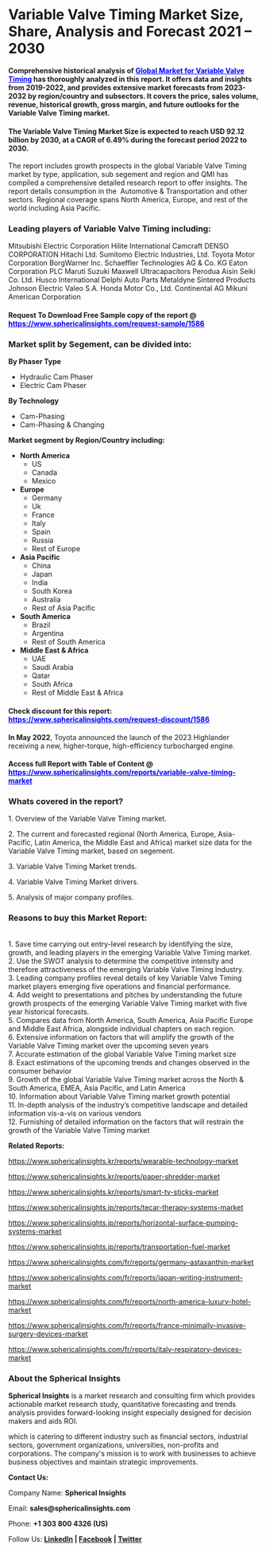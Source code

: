 <h1><strong>Variable Valve Timing Market Size, Share, Analysis and Forecast 2021 &ndash; 2030</strong></h1>
<p><strong>Comprehensive historical analysis of&nbsp;<span style="color: #0000ff;"><a style="color: #0000ff;" href="https://www.sphericalinsights.com/reports/variable-valve-timing-market" target="_blank">Global Market for Variable Valve Timing</a></span> has thoroughly analyzed in this report. It offers data and insights from 2019-2022, and provides extensive market forecasts from 2023-2032 by region/country and subsectors. It covers the price, sales volume, revenue, historical growth, gross margin, and future outlooks for the Variable Valve Timing market.</strong></p>
<h4><strong>The Variable Valve Timing Market Size is expected to reach USD 92.12 billion by 2030, at a CAGR of 6.49% during the forecast period 2022 to 2030.</strong></h4>
<p>The report includes growth prospects in the global Variable Valve Timing market by type, application, sub segement and region and QMI has compiled a comprehensive detailed research report to offer insights. The report details consumption in the &nbsp;Automotive &amp; Transportation and other sectors. Regional coverage spans North America, Europe, and rest of the world including Asia Pacific.</p>
<h3><strong>Leading players of Variable Valve Timing including:</strong></h3>
<p>Mitsubishi Electric Corporation Hilite International Camcraft DENSO CORPORATION Hitachi Ltd. Sumitomo Electric Industries, Ltd. Toyota Motor Corporation BorgWarner Inc. Schaeffler Technologies AG &amp; Co. KG Eaton Corporation PLC Maruti Suzuki Maxwell Ultracapacitors Perodua Aisin Seiki Co. Ltd. Husco International Delphi Auto Parts Metaldyne Sintered Products Johnson Electric Valeo S.A. Honda Motor Co., Ltd. Continental AG Mikuni American Corporation</p>
<h4>Request To Download Free Sample copy of the report @ <span style="color: #0000ff;"><a style="color: #0000ff;" href="https://www.sphericalinsights.com/request-sample/1586" target="_blank">https://www.sphericalinsights.com/request-sample/1586</a></span></h4>
<h3><strong>Market split by Segement, can be divided into:</strong></h3>
<p><strong>By Phaser Type</strong></p>
<ul>
<li>Hydraulic Cam Phaser</li>
<li>Electric Cam Phaser</li>
</ul>
<p><strong>By Technology</strong></p>
<ul>
<li>Cam-Phasing</li>
<li>Cam-Phasing &amp; Changing</li>
</ul>
<p><strong>Market segment by Region/Country including:</strong></p>
<ul>
<li><strong>North America</strong>
<ul>
<li>US</li>
<li>Canada</li>
<li>Mexico</li>
</ul>
</li>
<li><strong>Europe</strong>
<ul>
<li>Germany</li>
<li>Uk</li>
<li>France</li>
<li>Italy</li>
<li>Spain</li>
<li>Russia</li>
<li>Rest of Europe</li>
</ul>
</li>
<li><strong>Asia Pacific</strong>
<ul>
<li>China</li>
<li>Japan</li>
<li>India</li>
<li>South Korea</li>
<li>Australia</li>
<li>Rest of Asia Pacific</li>
</ul>
</li>
<li><strong>South America</strong>
<ul>
<li>Brazil</li>
<li>Argentina</li>
<li>Rest of South America</li>
</ul>
</li>
<li><strong>Middle East &amp; Africa</strong>
<ul>
<li>UAE</li>
<li>Saudi Arabia</li>
<li>Qatar</li>
<li>South Africa</li>
<li>Rest of Middle East &amp; Africa</li>
</ul>
</li>
</ul>
<h4>Check discount for this report: <span style="color: #0000ff;"><a style="color: #0000ff;" href="https://www.sphericalinsights.com/request-discount/1586" target="_blank">https://www.sphericalinsights.com/request-discount/1586</a></span></h4>
<p><strong>In May 2022</strong>,&nbsp;Toyota announced the launch of the 2023 Highlander receiving a new, higher-torque, high-efficiency turbocharged engine.&nbsp;</p>
<h4>Access full Report with Table of Content @ <span style="color: #0000ff;"><a style="color: #0000ff;" href="https://www.sphericalinsights.com/reports/variable-valve-timing-market" target="_blank">https://www.sphericalinsights.com/reports/variable-valve-timing-market</a></span></h4>
<h3><strong>Whats covered in the report?</strong></h3>
<p>1. Overview of the Variable Valve Timing market.</p>
<p>2. The current and forecasted regional (North America, Europe, Asia-Pacific, Latin America, the Middle East and Africa) market size data for the Variable Valve Timing market, based on segement.</p>
<p>3. Variable Valve Timing Market trends.</p>
<p>4. Variable Valve Timing Market drivers.</p>
<p>5. Analysis of major company profiles.</p>
<h3><strong>Reasons to buy this Market Report:</strong></h3>
<p><br /> 1. Save time carrying out entry-level research by identifying the size, growth, and leading players in the emerging Variable Valve Timing market.<br /> 2. Use the SWOT analysis to determine the competitive intensity and therefore attractiveness of the emerging Variable Valve Timing Industry.<br /> 3. Leading company profiles reveal details of key Variable Valve Timing market players emerging five operations and financial performance.<br /> 4. Add weight to presentations and pitches by understanding the future growth prospects of the emerging Variable Valve Timing market with five year historical forecasts.<br /> 5. Compares data from North America, South America, Asia Pacific Europe and Middle East Africa, alongside individual chapters on each region.<br /> 6. Extensive information on factors that will amplify the growth of the Variable Valve Timing market over the upcoming seven years<br /> 7. Accurate estimation of the global Variable Valve Timing market size <br /> 8. Exact estimations of the upcoming trends and changes observed in the consumer behavior <br /> 9. Growth of the global Variable Valve Timing market across the North &amp; South America, EMEA, Asia Pacific, and Latin America<br /> 10. Information about Variable Valve Timing market growth potential<br /> 11. In-depth analysis of the industry&rsquo;s competitive landscape and detailed information vis-a-vis on various vendors<br /> 12. Furnishing of detailed information on the factors that will restrain the growth of the Variable Valve Timing market</p>
<p><strong>Related Reports:</strong></p>
<p><a href="https://www.sphericalinsights.kr/reports/wearable-technology-market">https://www.sphericalinsights.kr/reports/wearable-technology-market</a></p>
<p><a href="https://www.sphericalinsights.kr/reports/paper-shredder-market">https://www.sphericalinsights.kr/reports/paper-shredder-market</a></p>
<p><a href="https://www.sphericalinsights.kr/reports/smart-tv-sticks-market">https://www.sphericalinsights.kr/reports/smart-tv-sticks-market</a></p>
<p><a href="https://www.sphericalinsights.jp/reports/tecar-therapy-systems-market">https://www.sphericalinsights.jp/reports/tecar-therapy-systems-market</a></p>
<p><a href="https://www.sphericalinsights.jp/reports/horizontal-surface-pumping-systems-market">https://www.sphericalinsights.jp/reports/horizontal-surface-pumping-systems-market</a></p>
<p><a href="https://www.sphericalinsights.jp/reports/transportation-fuel-market">https://www.sphericalinsights.jp/reports/transportation-fuel-market</a></p>
<p><a href="https://www.sphericalinsights.com/fr/reports/germany-astaxanthin-market">https://www.sphericalinsights.com/fr/reports/germany-astaxanthin-market</a></p>
<p><a href="https://www.sphericalinsights.com/fr/reports/japan-writing-instrument-market">https://www.sphericalinsights.com/fr/reports/japan-writing-instrument-market</a></p>
<p><a href="https://www.sphericalinsights.com/fr/reports/north-america-luxury-hotel-market">https://www.sphericalinsights.com/fr/reports/north-america-luxury-hotel-market</a></p>
<p><a href="https://www.sphericalinsights.com/fr/reports/france-minimally-invasive-surgery-devices-market">https://www.sphericalinsights.com/fr/reports/france-minimally-invasive-surgery-devices-market</a></p>
<p><a href="https://www.sphericalinsights.com/fr/reports/italy-respiratory-devices-market">https://www.sphericalinsights.com/fr/reports/italy-respiratory-devices-market</a></p>
<h3><strong>About the Spherical Insights</strong></h3>
<p><strong>Spherical Insights</strong> is a market research and consulting firm which provides actionable market research study, quantitative forecasting and trends analysis provides forward-looking insight especially designed for decision makers and aids ROI.</p>
<p>which is catering to different industry such as financial sectors, industrial sectors, government organizations, universities, non-profits and corporations. The company's mission is to work with businesses to achieve business objectives and maintain strategic improvements.</p>
<p><strong>Contact Us:</strong></p>
<p>Company Name: <strong>Spherical Insights</strong></p>
<p>Email: <strong>sales@sphericalinsights.com</strong></p>
<p>Phone: <strong>+1 303 800 4326 (US)</strong></p>
<p>Follow Us: <strong><a href="https://www.linkedin.com/company/spherical-insight/"><u>LinkedIn</u></a> | <a href="https://www.facebook.com/sphericalinsights22"><u>Facebook</u></a> | <a href="https://twitter.com/SInsights_US"><u>Twitter</u></a></strong></p>
